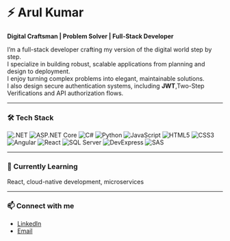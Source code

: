 
# ⚡ Arul Kumar

**Digital Craftsman | Problem Solver | Full-Stack Developer**  

I’m a full-stack developer crafting my version of the digital world step by step.  
I specialize in building robust, scalable applications from planning and design to deployment.  
I enjoy turning complex problems into elegant, maintainable solutions.  
I also design secure authentication systems, including **JWT**,Two-Step Verifications and API authorization flows. 

---

### 🛠️ Tech Stack
<p>
  <img alt=".NET" src="https://img.shields.io/badge/.NET-512BD4?style=for-the-badge&logo=.net&logoColor=white"/>
  <img alt="ASP.NET Core" src="https://img.shields.io/badge/ASP.NET_Core-512BD4?style=for-the-badge&logo=asp.net&logoColor=white"/>
  <img alt="C#" src="https://img.shields.io/badge/C%23-239120?style=for-the-badge&logo=c-sharp&logoColor=white"/>
  <img alt="Python" src="https://img.shields.io/badge/Python-3776AB?style=for-the-badge&logo=python&logoColor=white"/>
  <img alt="JavaScript" src="https://img.shields.io/badge/JavaScript-F7DF1E?style=for-the-badge&logo=javascript&logoColor=black"/>
  <img alt="HTML5" src="https://img.shields.io/badge/HTML5-E34F26?style=for-the-badge&logo=html5&logoColor=white"/>
  <img alt="CSS3" src="https://img.shields.io/badge/CSS3-1572B6?style=for-the-badge&logo=css3&logoColor=white"/>
  <img alt="Angular" src="https://img.shields.io/badge/Angular-DD0031?style=for-the-badge&logo=angular&logoColor=white"/>
  <img alt="React" src="https://img.shields.io/badge/React-61DAFB?style=for-the-badge&logo=react&logoColor=black"/>
  <img alt="SQL Server" src="https://img.shields.io/badge/SQL_Server-CC2927?style=for-the-badge&logo=microsoft-sql-server&logoColor=white"/>
   <img alt="DevExpress" src="https://img.shields.io/badge/DevExpress-FF6F00?style=for-the-badge&logo=devexpress&logoColor=white"/>
  <img alt="SAS" src="https://img.shields.io/badge/SAS-659AD2?style=for-the-badge&logo=sas&logoColor=white"/>

</p>

---

### 🌱 Currently Learning
React, cloud-native development, microservices

---

### 📫 Connect with me
- [LinkedIn](https://www.linkedin.com/in/arulkumar-m)  
- [Email](mailto:arulkumar1062000@gmail.com)
